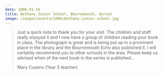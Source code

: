 ```yaml
---
date: 2006-01-16
title: Bethany Junior School, Bournemouth, Dorset
image: /images/events/2006/bethany-junior-school.jpg
---
```


> Just a quick note to thank you for your visit. The children and staff really enjoyed it and I now have a group of children reading your book in class. The photograph is great and is being put up in a prominent place in the library and the Bournemouth Echo also published it. I will certainly recommend you to other schools in the area. Please keep us advised when of the next book in the series is published...
> 
> <footer>Mary Cusens (Year 5 teacher)</footer>

